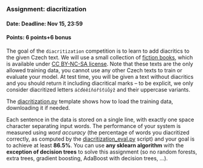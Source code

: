 ### Assignment: diacritization
#### Date: Deadline: Nov 15, 23:59
#### Points: 6 points+6 bonus

The goal of the `diacritization` competition is to learn to add diacritics to
the given Czech text. We will use a small collection of
[fiction books](https://ufal.mff.cuni.cz/~straka/courses/npfl129/2122/datasets/fiction-train.txt),
which is available under [CC BY-NC-SA license](https://ufal.mff.cuni.cz/~straka/courses/npfl129/2122/datasets/fiction-train.LICENSE).
Note that these texts are the only allowed training data, you cannot use any
other Czech texts to train or evaluate your model. At test time, you will be
given a text without diacritics and you should return it including diacritical
marks – to be explicit, we only consider diacritized letters `áčďéěíňóřšťúůýž`
and their uppercase variants.

The [diacritization.py](https://github.com/ufal/npfl129/tree/past-2122/labs/05/diacritization.py)
template shows how to load the training data, downloading it if needed.

Each sentence in the data is stored on a single line, with exactly one
space character separating input words. The performance of your system is
measured using _word accuracy_ (the percentage of words you diacritized
correctly, as computed by the
[diacritization_eval.py](https://github.com/ufal/npfl129/tree/past-2122/labs/05/diacritization_eval.py)
script) and your goal is to achieve at least **86.5%**. You can use **any sklearn
algorithm** with the **exception of decision trees** to solve this assignment (so no
random forests, extra trees, gradient boosting, AdaBoost with decision trees, …).
